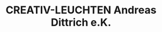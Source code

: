 ---
title: "CREATIV-LEUCHTEN Andreas Dittrich e.K."
url: /chemnitz/creativ-leuchten-andreas-dittrich-e-k/
shop: Lampen
---